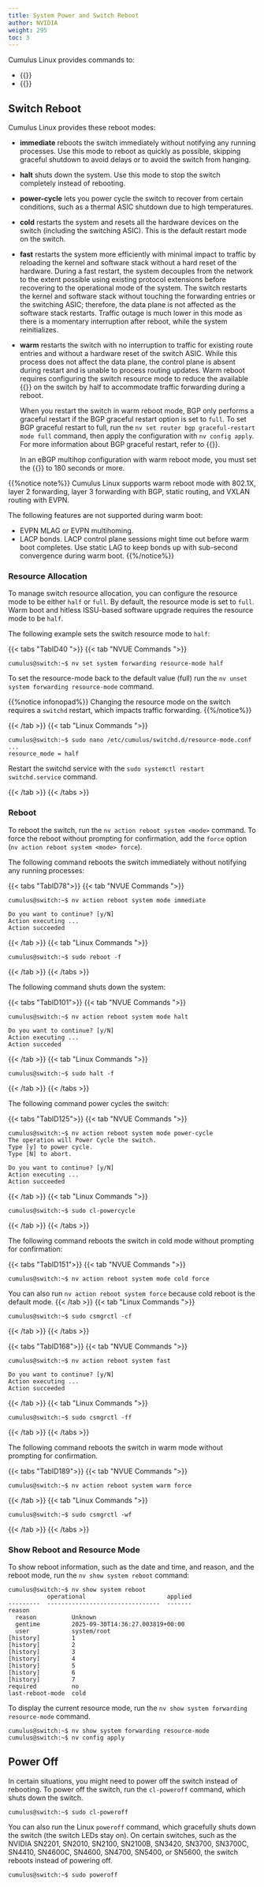 ```yaml
---
title: System Power and Switch Reboot
author: NVIDIA
weight: 295
toc: 3
---
```

Cumulus Linux provides commands to:
- {{<link url="#switch-reboot" text="Reboot the switch">}}
- {{<link url="#power-off" text="Power off the switch">}}

## Switch Reboot

Cumulus Linux provides these reboot modes:
- **immediate** reboots the switch immediately without notifying any running processes. Use this mode to reboot as quickly as possible, skipping graceful shutdown to avoid delays or to avoid the switch from hanging.
- **halt** shuts down the system. Use this mode to stop the switch completely instead of rebooting.
- **power-cycle** lets you power cycle the switch to recover from certain conditions, such as a thermal ASIC shutdown due to high temperatures.
- **cold** restarts the system and resets all the hardware devices on the switch (including the switching ASIC). This is the default restart mode on the switch.
- **fast** restarts the system more efficiently with minimal impact to traffic by reloading the kernel and software stack without a hard reset of the hardware. During a fast restart, the system decouples from the network to the extent possible using existing protocol extensions before recovering to the operational mode of the system. The switch restarts the kernel and software stack without touching the forwarding entries or the switching ASIC; therefore, the data plane is not affected as the software stack restarts. Traffic outage is much lower in this mode as there is a momentary interruption after reboot, while the system reinitializes.
- **warm** restarts the switch with no interruption to traffic for existing route entries and without a hardware reset of the switch ASIC. While this process does not affect the data plane, the control plane is absent during restart and is unable to process routing updates. Warm reboot requires configuring the switch resource mode to reduce the available {{<link title="Forwarding Table Size and Profiles" text="forwarding table entries">}} on the switch by half to accommodate traffic forwarding during a reboot.

  When you restart the switch in warm reboot mode, BGP only performs a graceful restart if the BGP graceful restart option is set to `full`. To set BGP graceful restart to full, run the `nv set router bgp graceful-restart mode full` command, then apply the configuration with `nv config apply`. For more information about BGP graceful restart, refer to {{<link url="Optional-BGP-Configuration/#graceful-bgp-restart" text="Optional BGP Configuration">}}.

  In an eBGP multihop configuration with warm reboot mode, you must set the {{<link url="Optional-BGP-Configuration/#restart-timers" text="BGP graceful restart timer">}} to 180 seconds or more.

{{%notice note%}}
Cumulus Linux supports warm reboot mode with 802.1X, layer 2 forwarding, layer 3 forwarding with BGP, static routing, and VXLAN routing with EVPN. 

The following features are not supported during warm boot:
- EVPN MLAG or EVPN multihoming.
- LACP bonds. LACP control plane sessions might time out before warm boot completes. Use static LAG to keep bonds up with sub-second convergence during warm boot.
{{%/notice%}}
<!--
Ania's original draft below? reformatted the note box to separate supported vs. unsupported with the number of caveats.
{{%notice note%}}
Cumulus Linux does not support LACP bonds during warm boot; the LACP control plane sessions might time out before warm boot completes. Use a static Link Aggregation Group to keep bonds up during warm boot.
{{%/notice%}}
-->
### Resource Allocation

To manage switch resource allocation, you can configure the resource mode to be either `half` or `full`. By default, the resource mode is set to `full`. Warm boot and hitless ISSU-based software upgrade requires the resource mode to be `half`.

The following example sets the switch resource mode to `half`:

{{< tabs "TabID40 ">}}
{{< tab "NVUE Commands ">}}

```
cumulus@switch:~$ nv set system forwarding resource-mode half
```

To set the resource-mode back to the default value (full) run the `nv unset system forwarding resource-mode` command.

{{%notice infonopad%}}
Changing the resource mode on the switch requires a `switchd` restart, which impacts traffic forwarding. 
{{%/notice%}}

{{< /tab >}}
{{< tab "Linux Commands ">}}

```
cumulus@switch:~$ sudo nano /etc/cumulus/switchd.d/resource-mode.conf
...
resource_mode = half
```

Restart the switchd service with the `sudo systemctl restart switchd.service` command.

{{< /tab >}}
{{< /tabs >}}






### Reboot

To reboot the switch, run the `nv action reboot system <mode>` command. To force the reboot without prompting for confirmation, add the `force` option (`nv action reboot system <mode> force`).

The following command reboots the switch immediately without notifying any running processes:

{{< tabs "TabID78">}}
{{< tab "NVUE Commands ">}}

```
cumulus@switch:~$ nv action reboot system mode immediate

Do you want to continue? [y/N]  
Action executing ... 
Action succeeded 
```

{{< /tab >}}
{{< tab "Linux Commands ">}}

```
cumulus@switch:~$ sudo reboot -f
```

{{< /tab >}}
{{< /tabs >}}

The following command shuts down the system:

{{< tabs "TabID101">}}
{{< tab "NVUE Commands ">}}

```
cumulus@switch:~$ nv action reboot system mode halt

Do you want to continue? [y/N]  
Action executing ... 
Action succeded
```

{{< /tab >}}
{{< tab "Linux Commands ">}}

```
cumulus@switch:~$ sudo halt -f
```

{{< /tab >}}
{{< /tabs >}}

The following command power cycles the switch:

{{< tabs "TabID125">}}
{{< tab "NVUE Commands ">}}

```
cumulus@switch:~$ nv action reboot system mode power-cycle
The operation will Power Cycle the switch.
Type [y] to power cycle.
Type [N] to abort.

Do you want to continue? [y/N]  
Action executing ... 
Action succeeded 
```

{{< /tab >}}
{{< tab "Linux Commands ">}}

```
cumulus@switch:~$ sudo cl-powercycle
```

{{< /tab >}}
{{< /tabs >}}

The following command reboots the switch in cold mode without prompting for confirmation:

{{< tabs "TabID151">}}
{{< tab "NVUE Commands ">}}

```
cumulus@switch:~$ nv action reboot system mode cold force
```

You can also run `nv action reboot system force` because cold reboot is the default mode.
{{< /tab >}}
{{< tab "Linux Commands ">}}

```
cumulus@switch:~$ sudo csmgrctl -cf
```

{{< /tab >}}
{{< /tabs >}}

{{< tabs "TabID168">}}
{{< tab "NVUE Commands ">}}

```
cumulus@switch:~$ nv action reboot system fast

Do you want to continue? [y/N]  
Action executing ... 
Action succeeded 
```

{{< /tab >}}
{{< tab "Linux Commands ">}}

```
cumulus@switch:~$ sudo csmgrctl -ff
```

{{< /tab >}}
{{< /tabs >}}

The following command reboots the switch in warm mode without prompting for confirmation.

{{< tabs "TabID189">}}
{{< tab "NVUE Commands ">}}

```
cumulus@switch:~$ nv action reboot system warm force
```

{{< /tab >}}
{{< tab "Linux Commands ">}}

```
cumulus@switch:~$ sudo csmgrctl -wf
```

{{< /tab >}}
{{< /tabs >}}

### Show Reboot and Resource Mode

To show reboot information, such as the date and time, and reason, and the reboot mode, run the `nv show system reboot` command:

```
cumulus@switch:~$ nv show system reboot
           operational                       applied
---------  --------------------------------  -------
reason                                                     
  reason          Unknown                                  
  gentime         2025-09-30T14:36:27.003819+00:00         
  user            system/root                              
[history]         1                                        
[history]         2                                        
[history]         3                                        
[history]         4                                        
[history]         5                                        
[history]         6                                        
[history]         7                                        
required          no                                       
last-reboot-mode  cold
```

To display the current resource mode, run the `nv show system forwarding resource-mode` command. 

```
cumulus@switch:~$ nv show system forwarding resource-mode
cumulus@switch:~$ nv config apply
```

## Power Off

In certain situations, you might need to power off the switch instead of rebooting. To power off the switch, run the `cl-poweroff` command, which shuts down the switch.

```
cumulus@switch:~$ sudo cl-poweroff
```

You can also run the Linux `poweroff` command, which gracefully shuts down the switch (the switch LEDs stay on). On certain switches, such as the NVIDIA SN2201, SN2010, SN2100, SN2100B, SN3420, SN3700, SN3700C, SN4410, SN4600C, SN4600, SN4700, SN5400, or SN5600, the switch reboots instead of powering off.

```
cumulus@switch:~$ sudo poweroff
```
